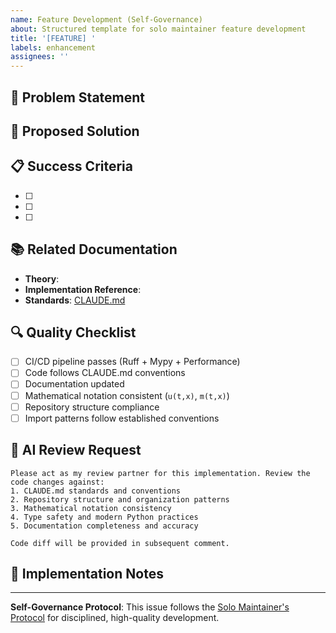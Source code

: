```yaml
---
name: Feature Development (Self-Governance)
about: Structured template for solo maintainer feature development
title: '[FEATURE] '
labels: enhancement
assignees: ''
---
```


## 🎯 Problem Statement
<!-- Clear description of what needs to be solved or implemented -->

## 🔧 Proposed Solution
<!-- Detailed approach including technical considerations -->

## 📋 Success Criteria
<!-- Measurable criteria for completion -->
- [ ]
- [ ]
- [ ]

## 📚 Related Documentation
<!-- Link to relevant docs, theory files, or previous implementations -->
- **Theory**:
- **Implementation Reference**:
- **Standards**: [CLAUDE.md](../CLAUDE.md)

## 🔍 Quality Checklist
<!-- Quality gates that must be satisfied -->
- [ ] CI/CD pipeline passes (Ruff + Mypy + Performance)
- [ ] Code follows CLAUDE.md conventions
- [ ] Documentation updated
- [ ] Mathematical notation consistent (`u(t,x)`, `m(t,x)`)
- [ ] Repository structure compliance
- [ ] Import patterns follow established conventions

## 🤖 AI Review Request
<!-- Template for AI-assisted review -->
```
Please act as my review partner for this implementation. Review the code changes against:
1. CLAUDE.md standards and conventions
2. Repository structure and organization patterns
3. Mathematical notation consistency
4. Type safety and modern Python practices
5. Documentation completeness and accuracy

Code diff will be provided in subsequent comment.
```

## 📝 Implementation Notes
<!-- Space for technical notes during development -->

---

**Self-Governance Protocol**: This issue follows the [Solo Maintainer's Protocol](../docs/development/SELF_GOVERNANCE_PROTOCOL.md) for disciplined, high-quality development.
